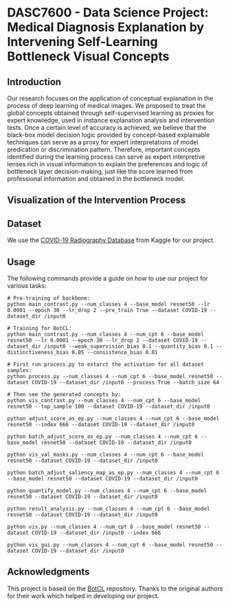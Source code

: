 # DASC7600 - Data Science Project: Medical Diagnosis Explanation by Intervening Self-Learning Bottleneck Visual Concepts

## Introduction
Our research focuses on the application of conceptual explanation in the process of deep learning of medical images. We proposed to treat the global concepts obtained through self-supervised learning as proxies for expert knowledge, used in instance explanation analysis and intervention tests. Once a certain level of accuracy is achieved, we believe that the black-box model decision logic provided by concept-based explainable techniques can serve as a proxy for expert interpretations of model predication or discrimination pattern. Therefore, important concepts identified during the learning process can serve as expert interpretive lenses rich in visual information to explain the preferences and logic of bottleneck layer decision-making, just like the score learned from professional information and obtained in the bottleneck model.

## Visualization of the Intervention Process



## Dataset

We use the [COVID-19 Radiography Database](https://www.kaggle.com/datasets/tawsifurrahman/covid19-radiography-database) from Kaggle for our project.

## Usage

The following commands provide a guide on how to use our project for various tasks: 

```shell
# Pre-training of backbone:
python main_contrast.py --num_classes 4 --base_model resnet50 --lr 0.0001 --epoch 30 --lr_drop 2 --pre_train True --dataset COVID-19 --dataset_dir /input0

# Training for BotCL:
python main_contrast.py --num_classes 4 --num_cpt 6 --base_model resnet50 --lr 0.0001 --epoch 30 --lr_drop 2 --dataset COVID-19 --dataset_dir /input0 --weak_supervision_bias 0.1 --quantity_bias 0.1 --distinctiveness_bias 0.05 --consistence_bias 0.01

# First run process.py to extarct the activation for all dataset samples:
python process.py --num_classes 4 --num_cpt 6 --base_model resnet50 --dataset COVID-19 --dataset_dir /input0 --process True --batch_size 64

# Then see the generated concepts by:
python vis_contrast.py --num_classes 4 --num_cpt 6 --base_model resnet50 --top_sample 100 --dataset COVID-19 --dataset_dir /input0

python adjust_score_as_ep.py --num_classes 4 --num_cpt 6 --base_model resnet50 --index 666 --dataset COVID-19 --dataset_dir /input0

python batch_adjust_score_as_ep.py --num_classes 4 --num_cpt 6 --base_model resnet50 --dataset COVID-19 --dataset_dir /input0

python vis_val_masks.py --num_classes 4 --num_cpt 6 --base_model resnet50 --dataset COVID-19 --dataset_dir /input0

python batch_adjust_saliency_map_as_ep.py --num_classes 4 --num_cpt 6 --base_model resnet50 --dataset COVID-19 --dataset_dir /input0

python quantify_model.py --num_classes 4 --num_cpt 6 --base_model resnet50 --dataset COVID-19 --dataset_dir /input0

python result_analysis.py --num_classes 4 --num_cpt 6 --base_model resnet50 --dataset COVID-19 --dataset_dir /input0

python vis.py --num_classes 4 --num_cpt 6 --base_model resnet50 --dataset COVID-19 --dataset_dir /input0 --index 666

python vis_gui.py --num_classes 4 --num_cpt 6 --base_model resnet50 --dataset COVID-19 --dataset_dir /input0
```

## Acknowledgments

This project is based on the [BotCL](https://github.com/wbw520/BotCL) repository. Thanks to the original authors for their work which helped in developing our project.